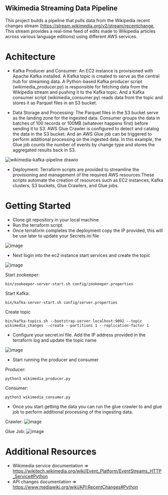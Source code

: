 ## Wikimedia Streaming Data Pipeline
This project builds a pipeline that pulls data from the Wikipedia recent changes stream (https://stream.wikimedia.org/v2/stream/recentchange, This stream provides a real-time feed of edits made to Wikipedia articles across various language editions) using different AWS services.

# Achitecture
- Kafka Producer and Consumer: An EC2 instance is provisioned with Apache Kafka installed. A Kafka topic is created to serve as the central hub for streaming data. A Python-based Kafka producer script (wikimedia_producer.py) is responsible for fetching data from the Wikipedia stream and pushing it to the Kafka topic. And a Kafka consumer script (wikimedia_consumer.py) reads data from the topic and stores it as Parquet files in an S3 bucket.

- Data Storage and Processing:
The Parquet files in the S3 bucket serve as the landing zone for the ingested data. Consumer groups the data in batches of 100 records or 100MB (whatever happens first) before sending it to S3.
AWS Glue Crawler is configured to detect and catalog the data in the S3 bucket. And an AWS Glue job can be triggered to perform additional processing on the ingested data. In this example, the Glue job counts the number of events by change type and stores the aggregated results back in S3.



![wikimedia-kafka-pipeline drawio](https://github.com/karmariv/wikimedia-kafka-pipeline/assets/19791050/80e3e7d5-b894-4104-9deb-f978e67652c9)



- Deployment:
Terraform scripts are provided to streamline the provisioning and management of the required AWS resources.These scripts automate the creation of resources such as EC2 instances, Kafka clusters, S3 buckets, Glue Crawlers, and Glue jobs.

# Getting Started
- Clone git repository in your local machine
- Run the terraform script
- Once terraform completes the deployment copy the IP provided, this will be use later to update your Secrets.ini file

![image](https://github.com/karmariv/wikimedia-kafka-pipeline/assets/19791050/42d5ef57-e62c-4e0b-8ba7-1b030d0fb4a5)
  
- Next login into the ec2 instance start services and create the topic
  
![image](https://github.com/karmariv/wikimedia-kafka-pipeline/assets/19791050/4705e93d-d062-47c7-8963-6d7b24d32064)

Start zookeeper:
```
bin/zookeeper-server-start.sh config/zookeeper.properties
```

Start Kafka:
```
bin/kafka-server-start.sh config/server.properties
```

Create topic
```
bin/kafka-topics.sh --bootstrap-server localhost:9092 --topic wikimedia_changes --create --partitions 1 --replication-factor 1
```

- Configure your secret.ini file. Add the IP address provided in the terraform log and update the topic name

![image](https://github.com/karmariv/wikimedia-kafka-pipeline/assets/19791050/858e6176-edf3-4692-931b-3807c0809a84)
  
- Start running the producer and consumer

Producer:
```
python3 wikimedia_producer.py
```

Consumer:
```
python3 wikimedia_consumer.py
```
  
- Once you start getting the data you can run the glue crawler to and glue job to perform additional processing of the ingesting data.

Crawler:
![image](https://github.com/karmariv/wikimedia-kafka-pipeline/assets/19791050/2a89ee80-dde5-4802-94c7-cffbe75883a5)

Glue Job:
![image](https://github.com/karmariv/wikimedia-kafka-pipeline/assets/19791050/1710bd59-1a54-4e7b-a915-98275d9c91eb)


  

# Additional Resources
- Wikimedia service documentation => https://wikitech.wikimedia.org/wiki/Event_Platform/EventStreams_HTTP_Service#Python
- API changes documentation => https://www.mediawiki.org/wiki/API:RecentChanges#Python
